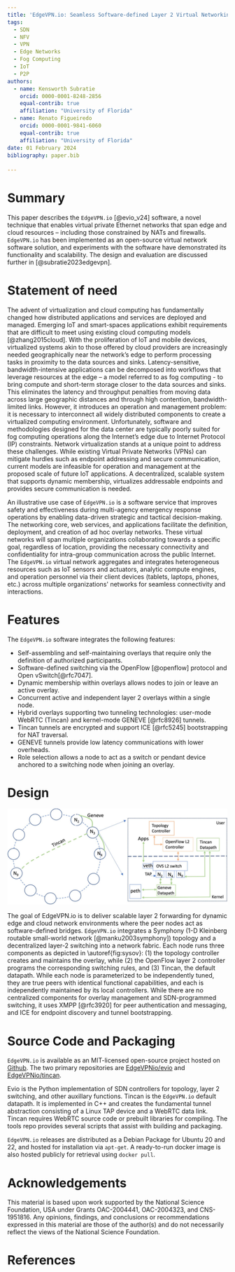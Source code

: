 ```yaml
---
title: 'EdgeVPN.io: Seamless Software-defined Layer 2 Virtual Networking for Edge Computing'
tags:
  - SDN
  - NFV
  - VPN
  - Edge Networks
  - Fog Computing
  - IoT
  - P2P
authors:
  - name: Kensworth Subratie
    orcid: 0000-0001-8248-2856
    equal-contrib: true
    affiliation: "University of Florida"
  - name: Renato Figueiredo
    orcid: 0000-0001-9841-6060
    equal-contrib: true
    affiliation: "University of Florida"
date: 01 February 2024
bibliography: paper.bib

---
```


# Summary

This paper describes the `EdgeVPN.io` [@evio_v24] software, a novel technique that enables virtual private Ethernet networks that span edge and cloud resources – including those constrained by NATs and firewalls. `EdgeVPN.io` has been implemented as an open-source virtual network software solution, and experiments with the software have demonstrated its functionality and scalability. The design and evaluation are discussed further in [@subratie2023edgevpn].

# Statement of need

The advent of virtualization and cloud computing has fundamentally changed how distributed applications and services are deployed and managed. Emerging IoT and smart-spaces applications exhibit requirements that are difficult to meet using existing cloud computing models [@zhang2015cloud]. With the proliferation of IoT and mobile devices, virtualized systems akin to those offered by cloud providers are increasingly needed geographically near the network’s edge to perform processing tasks in proximity to the data sources and sinks. Latency-sensitive, bandwidth-intensive applications can be decomposed into workflows that leverage resources at the edge – a model referred to as fog computing - to bring compute and short-term storage closer to the data sources and sinks. This eliminates the latency and throughput penalties from moving data across large geographic distances and through high contention, bandwidth-limited links. However, it introduces an operation and management problem: it is necessary to interconnect all widely distributed components to create a virtualized computing environment. Unfortunately, software and methodologies designed for the data center are typically poorly suited for fog computing operations along the Internet’s edge due to Internet Protocol (IP) constraints.
Network virtualization stands at a unique point to address these challenges. While existing Virtual Private Networks (VPNs) can mitigate hurdles such as endpoint addressing and secure communication, current models are infeasible for operation and management at the proposed scale of future IoT applications. A decentralized, scalable system that supports dynamic membership, virtualizes addressable endpoints and provides secure communication is needed. 

An illustrative use case of `EdgeVPN.io` is a software service that improves safety and effectiveness during multi-agency emergency response operations by enabling data-driven strategic and tactical decision-making. The networking core, web services, and applications facilitate the definition, deployment, and creation of ad hoc overlay networks. These virtual networks will span multiple organizations collaborating towards a specific goal, regardless of location, providing the necessary connectivity and confidentiality for intra-group communication across the public Internet. The `EdgeVPN.io` virtual network aggregates and integrates heterogeneous resources such as IoT sensors and actuators, analytic compute engines, and operation personnel via their client devices (tablets, laptops, phones, etc.) across multiple organizations' networks for seamless connectivity and interactions.


# Features

The `EdgeVPN.io` software integrates the following features:

- Self-assembling and self-maintaining overlays that require only the definition of authorized participants.
- Software-defined switching via the OpenFlow [@openflow] protocol and Open vSwitch[@rfc7047].
- Dynamic membership within overlays allows nodes to join or leave an active overlay.
- Concurrent active and independent layer 2 overlays within a single node.
- Hybrid overlays supporting two tunneling technologies: user-mode WebRTC (Tincan) and kernel-mode GENEVE [@rfc8926] tunnels. 
 - Tincan tunnels are encrypted and support ICE [@rfc5245] bootstrapping for NAT traversal. 
 - GENEVE tunnels provide low latency communications with lower overheads.
- Role selection allows a node to act as a switch or pendant device anchored to a switching node when joining an overlay.


# Design

![Fig. 1. System Overview.\label{fig:sysov}](system_overview.jpg)

The goal of EdgeVPN.io is to deliver scalable layer 2 forwarding for dynamic edge and cloud network environments where the peer nodes act as software-defined bridges. `EdgeVPN.io` integrates a Symphony (1-D Kleinberg routable small-world network [@manku2003symphony]) topology and a decentralized layer-2 switching into a network fabric. Each node runs three components as depicted in \autoref{fig:sysov}: (1) the topology controller creates and maintains the overlay, while (2) the OpenFlow layer 2 controller programs the corresponding switching rules, and (3) Tincan, the default datapath. While each node is parameterized to be independently tuned, they are true peers with identical functional capabilities, and each is independently maintained by its local controllers. While there are no centralized components for overlay management and SDN-programmed switching, it uses XMPP [@rfc3920] for peer authentication and messaging, and ICE for endpoint discovery and tunnel bootstrapping.

# Source Code and Packaging
`EdgeVPN.io` is available as an MIT-licensed open-source project hosted on [Github](https://github.com/EdgeVPNio). The two primary repositories are [EdgeVPNio/evio](https://github.com/EdgeVPNio/evio) and [EdgeVPNio/tincan](https://github.com/EdgeVPNio/tincan).  

Evio is the Python implementation of SDN controllers for topology, layer 2 switching, and other auxillary functions. Tincan is the `EdgeVPN.io` default datapath. It is implemented in C++ and creates the fundamental tunnel abstraction consisting of a Linux TAP device and a WebRTC data link. Tincan requires WebRTC source code or prebuilt libraries for compiling. The tools repo provides several scripts that assist with building and packaging. 

`EdgeVPN.io` releases are distributed as a Debian Package for Ubuntu 20 and 22, and hosted for installation via `apt-get`. A ready-to-run docker image is also hosted publicly for retrieval using `docker pull`.

# Acknowledgements

This material is based upon work supported by the National Science Foundation, USA under Grants OAC-2004441, OAC-2004323, and CNS-1951816. Any opinions, findings, and conclusions or recommendations expressed in this material are those of the author(s) and do not necessarily reflect the views of the National Science Foundation.

# References
